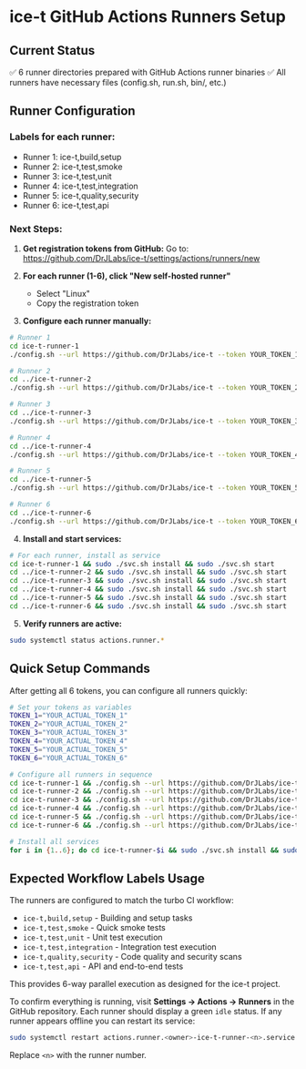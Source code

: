 # ice-t GitHub Actions Runners Setup

## Current Status
✅ 6 runner directories prepared with GitHub Actions runner binaries
✅ All runners have necessary files (config.sh, run.sh, bin/, etc.)

## Runner Configuration

### Labels for each runner:
- Runner 1: ice-t,build,setup
- Runner 2: ice-t,test,smoke  
- Runner 3: ice-t,test,unit
- Runner 4: ice-t,test,integration
- Runner 5: ice-t,quality,security
- Runner 6: ice-t,test,api

### Next Steps:

1. **Get registration tokens from GitHub:**
   Go to: https://github.com/DrJLabs/ice-t/settings/actions/runners/new
   
2. **For each runner (1-6), click "New self-hosted runner"**
   - Select "Linux" 
   - Copy the registration token
   
3. **Configure each runner manually:**

```bash
# Runner 1
cd ice-t-runner-1
./config.sh --url https://github.com/DrJLabs/ice-t --token YOUR_TOKEN_1 --name ice-t-runner-1 --labels ice-t,build,setup --work _work --replace --unattended --runasservice

# Runner 2  
cd ../ice-t-runner-2
./config.sh --url https://github.com/DrJLabs/ice-t --token YOUR_TOKEN_2 --name ice-t-runner-2 --labels ice-t,test,smoke --work _work --replace --unattended --runasservice

# Runner 3
cd ../ice-t-runner-3
./config.sh --url https://github.com/DrJLabs/ice-t --token YOUR_TOKEN_3 --name ice-t-runner-3 --labels ice-t,test,unit --work _work --replace --unattended --runasservice

# Runner 4
cd ../ice-t-runner-4
./config.sh --url https://github.com/DrJLabs/ice-t --token YOUR_TOKEN_4 --name ice-t-runner-4 --labels ice-t,test,integration --work _work --replace --unattended --runasservice

# Runner 5
cd ../ice-t-runner-5
./config.sh --url https://github.com/DrJLabs/ice-t --token YOUR_TOKEN_5 --name ice-t-runner-5 --labels ice-t,quality,security --work _work --replace --unattended --runasservice

# Runner 6
cd ../ice-t-runner-6
./config.sh --url https://github.com/DrJLabs/ice-t --token YOUR_TOKEN_6 --name ice-t-runner-6 --labels ice-t,test,api --work _work --replace --unattended --runasservice
```

4. **Install and start services:**

```bash
# For each runner, install as service
cd ice-t-runner-1 && sudo ./svc.sh install && sudo ./svc.sh start
cd ../ice-t-runner-2 && sudo ./svc.sh install && sudo ./svc.sh start  
cd ../ice-t-runner-3 && sudo ./svc.sh install && sudo ./svc.sh start
cd ../ice-t-runner-4 && sudo ./svc.sh install && sudo ./svc.sh start
cd ../ice-t-runner-5 && sudo ./svc.sh install && sudo ./svc.sh start
cd ../ice-t-runner-6 && sudo ./svc.sh install && sudo ./svc.sh start
```

5. **Verify runners are active:**
```bash
sudo systemctl status actions.runner.*
```

## Quick Setup Commands

After getting all 6 tokens, you can configure all runners quickly:

```bash
# Set your tokens as variables
TOKEN_1="YOUR_ACTUAL_TOKEN_1"
TOKEN_2="YOUR_ACTUAL_TOKEN_2"  
TOKEN_3="YOUR_ACTUAL_TOKEN_3"
TOKEN_4="YOUR_ACTUAL_TOKEN_4"
TOKEN_5="YOUR_ACTUAL_TOKEN_5"
TOKEN_6="YOUR_ACTUAL_TOKEN_6"

# Configure all runners in sequence
cd ice-t-runner-1 && ./config.sh --url https://github.com/DrJLabs/ice-t --token $TOKEN_1 --name ice-t-runner-1 --labels ice-t,build,setup --work _work --replace --unattended --runasservice && cd ..
cd ice-t-runner-2 && ./config.sh --url https://github.com/DrJLabs/ice-t --token $TOKEN_2 --name ice-t-runner-2 --labels ice-t,test,smoke --work _work --replace --unattended --runasservice && cd ..
cd ice-t-runner-3 && ./config.sh --url https://github.com/DrJLabs/ice-t --token $TOKEN_3 --name ice-t-runner-3 --labels ice-t,test,unit --work _work --replace --unattended --runasservice && cd ..
cd ice-t-runner-4 && ./config.sh --url https://github.com/DrJLabs/ice-t --token $TOKEN_4 --name ice-t-runner-4 --labels ice-t,test,integration --work _work --replace --unattended --runasservice && cd ..
cd ice-t-runner-5 && ./config.sh --url https://github.com/DrJLabs/ice-t --token $TOKEN_5 --name ice-t-runner-5 --labels ice-t,quality,security --work _work --replace --unattended --runasservice && cd ..
cd ice-t-runner-6 && ./config.sh --url https://github.com/DrJLabs/ice-t --token $TOKEN_6 --name ice-t-runner-6 --labels ice-t,test,api --work _work --replace --unattended --runasservice && cd ..

# Install all services
for i in {1..6}; do cd ice-t-runner-$i && sudo ./svc.sh install && sudo ./svc.sh start && cd ..; done
```

## Expected Workflow Labels Usage

The runners are configured to match the turbo CI workflow:

- `ice-t,build,setup` - Building and setup tasks
- `ice-t,test,smoke` - Quick smoke tests  
- `ice-t,test,unit` - Unit test execution
- `ice-t,test,integration` - Integration test execution
- `ice-t,quality,security` - Code quality and security scans
- `ice-t,test,api` - API and end-to-end tests

This provides 6-way parallel execution as designed for the ice-t project.

To confirm everything is running, visit **Settings → Actions → Runners** in the
GitHub repository. Each runner should display a green `idle` status. If any
runner appears offline you can restart its service:

```bash
sudo systemctl restart actions.runner.<owner>-ice-t-runner-<n>.service
```
Replace `<n>` with the runner number.
